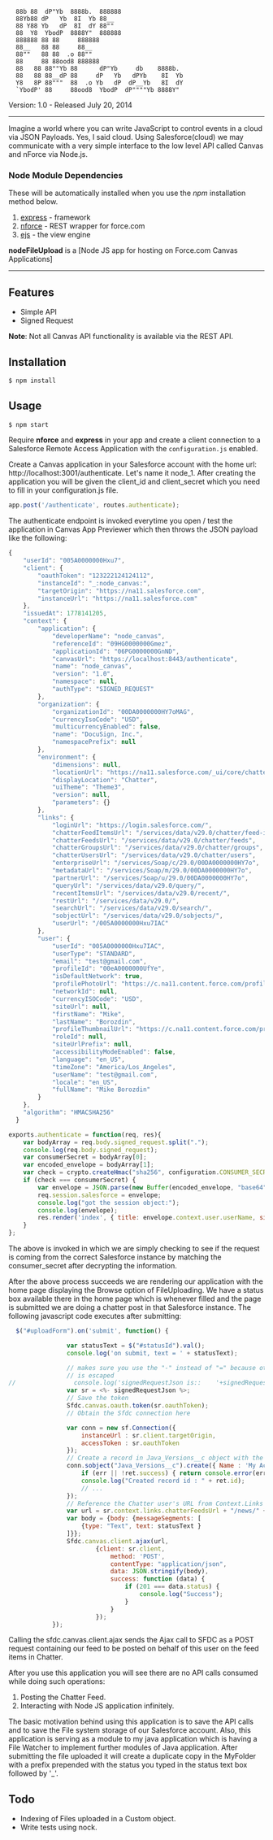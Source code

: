 ```
  88b 88  dP"Yb  8888b.  888888                  
  88Yb88 dP   Yb  8I  Yb 88__                    
  88 Y88 Yb   dP  8I  dY 88""                    
  88  Y8  YbodP  8888Y"  888888                  
  888888 88 88     888888                        
  88__   88 88     88__                          
  88""   88 88  .o 88""                          
  88     88 88ood8 888888                        
  88   88 88""Yb 88      dP"Yb     db    8888b.  
  88   88 88__dP 88     dP   Yb   dPYb    8I  Yb 
  Y8   8P 88"""  88  .o Yb   dP  dP__Yb   8I  dY 
  `YbodP' 88     88ood8  YbodP  dP""""Yb 8888Y"  
```

Version: 1.0 - Released July 20, 2014

*****

Imagine a world where you can write JavaScript to control events in a cloud via JSON Payloads. Yes, I said cloud. Using Salesforce(cloud) we may communicate with a very simple interface to the low level API called Canvas and nForce via Node.js.

### Node Module Dependencies

These will be automatically installed when you use the *npm* installation method below.

1. [express](http://expressjs.com/) - framework
2. [nforce](https://github.com/kevinohara80/nforce) - REST wrapper for force.com
3. [ejs](embeddedjs.com/) - the view engine

**nodeFileUpload** is a [Node JS app for hosting on Force.com Canvas Applications]
*****
## Features

* Simple API
* Signed Request

**Note**: Not all Canvas API functionality is available via the REST API.

## Installation

```bash
$ npm install
```

## Usage

```bash
$ npm start
```

Require **nforce** and **express** in your app and create a client connection to a Salesforce Remote Access Application with the `configuration.js` enabled.

Create a Canvas application in your Salesforce account with the home url: http://localhost:3001/authenticate. Let's name it node_1. After creating the application you will be given the client_id and client_secret which you need to fill in your configuration.js file.

```js
app.post('/authenticate', routes.authenticate);
```

The authenticate endpoint is invoked everytime you open / test the application in Canvas App Previewer which then throws the JSON payload like the following:

```js
{
    "userId": "005A0000000Hxu7",
    "client": {
        "oauthToken": "123222124124112",
        "instanceId": "_:node_canvas:",
        "targetOrigin": "https://na11.salesforce.com",
        "instanceUrl": "https://na11.salesforce.com"
    },
    "issuedAt": 1778141205,
    "context": {
        "application": {
            "developerName": "node_canvas",
            "referenceId": "09HG0000000Gmez",
            "applicationId": "06PG0000000GnND",
            "canvasUrl": "https://localhost:8443/authenticate",
            "name": "node_canvas",
            "version": "1.0",
            "namespace": null,
            "authType": "SIGNED_REQUEST"
        },
        "organization": {
            "organizationId": "00DA0000000HY7oMAG",
            "currencyIsoCode": "USD",
            "multicurrencyEnabled": false,
            "name": "DocuSign, Inc.",
            "namespacePrefix": null
        },
        "environment": {
            "dimensions": null,
            "locationUrl": "https://na11.salesforce.com/_ui/core/chatter/ui/ChatterPage",
            "displayLocation": "Chatter",
            "uiTheme": "Theme3",
            "version": null,
            "parameters": {}
        },
        "links": {
            "loginUrl": "https://login.salesforce.com/",
            "chatterFeedItemsUrl": "/services/data/v29.0/chatter/feed-items",
            "chatterFeedsUrl": "/services/data/v29.0/chatter/feeds",
            "chatterGroupsUrl": "/services/data/v29.0/chatter/groups",
            "chatterUsersUrl": "/services/data/v29.0/chatter/users",
            "enterpriseUrl": "/services/Soap/c/29.0/00DA0000000HY7o",
            "metadataUrl": "/services/Soap/m/29.0/00DA0000000HY7o",
            "partnerUrl": "/services/Soap/u/29.0/00DA0000000HY7o",
            "queryUrl": "/services/data/v29.0/query/",
            "recentItemsUrl": "/services/data/v29.0/recent/",
            "restUrl": "/services/data/v29.0/",
            "searchUrl": "/services/data/v29.0/search/",
            "sobjectUrl": "/services/data/v29.0/sobjects/",
            "userUrl": "/005A0000000Hxu7IAC"
        },
        "user": {
            "userId": "005A0000000Hxu7IAC",
            "userType": "STANDARD",
            "email": "test@gmail.com",
            "profileId": "00eA0000000UfYe",
            "isDefaultNetwork": true,
            "profilePhotoUrl": "https://c.na11.content.force.com/profilephoto/005/F",
            "networkId": null,
            "currencyISOCode": "USD",
            "siteUrl": null,
            "firstName": "Mike",
            "lastName": "Borozdin",
            "profileThumbnailUrl": "https://c.na11.content.force.com/profilephoto/005/T",
            "roleId": null,
            "siteUrlPrefix": null,
            "accessibilityModeEnabled": false,
            "language": "en_US",
            "timeZone": "America/Los_Angeles",
            "userName": "test@gmail.com",
            "locale": "en_US",
            "fullName": "Mike Borozdin"
        }
    },
    "algorithm": "HMACSHA256" 
  }
```

```js
exports.authenticate = function(req, res){
    var bodyArray = req.body.signed_request.split(".");
    console.log(req.body.signed_request);
    var consumerSecret = bodyArray[0];
    var encoded_envelope = bodyArray[1];
    var check = crypto.createHmac("sha256", configuration.CONSUMER_SECRET).update(encoded_envelope).digest("base64");
    if (check === consumerSecret) {
        var envelope = JSON.parse(new Buffer(encoded_envelope, "base64").toString("ascii"));
        req.session.salesforce = envelope;
        console.log("got the session object:");
        console.log(envelope);
        res.render('index', { title: envelope.context.user.userName, signedRequestJson : JSON.stringify(envelope) });
    }
};
```

The above is invoked in which we are simply checking to see if the request is coming from the correct Salesforce instance by matching the consumer_secret after decrypting the information.


After the above process succeeds we are rendering our application with the home page displaying the Browse option of FileUploading. We have a status box available there in the home page which is whenever filled and the page is submitted we are doing a chatter post in that Salesforce instance. The following javascript code executes after submitting:
```js
  $("#uploadForm").on('submit', function() {

                var statusText = $("#statusId").val();
                console.log('on submit, text = ' + statusText);

                // makes sure you use the "-" instead of "=" because otherwise the JSON
                // is escaped
//                console.log('signedRequestJson is::    '+signedRequestJson);
                var sr = <%- signedRequestJson %>;
                // Save the token
                Sfdc.canvas.oauth.token(sr.oauthToken);
                // Obtain the Sfdc connection here

                var conn = new sf.Connection({
                    instanceUrl : sr.client.targetOrigin,
                    accessToken : sr.oauthToken
                });
                // Create a record in Java_Versions__c object with the fields 
                conn.sobject("Java_Versions__c").create({ Name : 'My Account #1' }, function(err, ret) {
                    if (err || !ret.success) { return console.error(err, ret); }
                    console.log("Created record id : " + ret.id);
                    // ...
                });
                // Reference the Chatter user's URL from Context.Links object.
                var url = sr.context.links.chatterFeedsUrl + "/news/" + sr.context.user.userId + "/feed-items";
                var body = {body: {messageSegments: [
                    {type: "Text", text: statusText }
                ]}};
                Sfdc.canvas.client.ajax(url,
                        {client: sr.client,
                            method: 'POST',
                            contentType: "application/json",
                            data: JSON.stringify(body),
                            success: function (data) {
                                if (201 === data.status) {
                                    console.log("Success");
                                }
                            }
                        });
            });
```

Calling the sfdc.canvas.client.ajax sends the Ajax call to SFDC as a POST request containing our feed to be posted on behalf of this user on the feed items in Chatter.

After you use this application you will see there are no API calls consumed while doing such operations:
1. Posting the Chatter Feed.
2. Interacting with Node JS application infinitely.

The basic motivation behind using this application is to save the API calls and to save the File system storage of our Salesforce account. Also, this application is serving as a module to my java application which is having a File Watcher to implement further modules of Java application. After submitting the file uploaded it will create a duplicate copy in the MyFolder with a prefix prepended with the status you typed in the status text box followed by '_'.

## Todo

* Indexing of Files uploaded in a Custom object.
* Write tests using nock.
